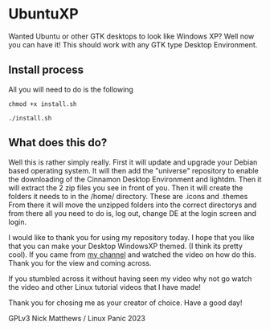 # UbuntuXP
Wanted Ubuntu or other GTK desktops to look like Windows XP? Well now you can have it! This should work with any GTK type Desktop Environment.

## Install process
All you will need to do is the following
```
chmod +x install.sh
```
```
./install.sh
```
## What does this do?

Well this is rather simply really. First it will update and upgrade your Debian based operating system.
It will then add the "universe" repository to enable the downloading of the Cinnamon Desktop Environment and lightdm.
Then it will extract the 2 zip files you see in front of you.
Then it will create the folders it needs to in the /home/ directory. These are .icons and .themes
From there it will move the unzipped folders into the correct directorys and from there all you need to do is,
log out, change DE at the login screen and login.



I would like to thank you for using my repository today. I hope that you like that you can make your
Desktop WindowsXP themed. (I think its pretty cool). If you came from [my channel](https://www.youtube.com/channel/UCh-uzx7IfPvrqj9xbnDjrbg) and watched the video
on how do this. Thank you for the view and coming across.

If you stumbled across it without having seen my video why not go watch the video and other Linux tutorial videos that I have made!

Thank you for chosing me as your creator of choice. Have a good day!

GPLv3 Nick Matthews / Linux Panic 2023
